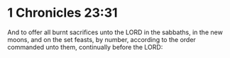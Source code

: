 # 1 Chronicles 23:31

And to offer all burnt sacrifices unto the LORD in the sabbaths, in the new moons, and on the set feasts, by number, according to the order commanded unto them, continually before the LORD: